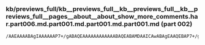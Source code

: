 ### kb/previews_full/kb__previews_full__kb__previews_full__kb__previews_full__pages__about__about_show_more_comments.har.part006.md.part001.md.part001.md.part001.md (part 002)

```md
/AAEAAAABAgIAAAAAAP7+/gABAQEAAAAAAAAAAAABAQEABAMDAAICAwABAgEAAQEBAP7+/gAAAAAAAgICAAICAgD///8AAAAAAP7+/gABAgIA////AP3+/gABAQEAAQEBAAMDAwD//v4ABQUFAAEBAQAB
```

```
